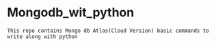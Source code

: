 # Mongodb_wit_python


```
This repo contains Mongo db Atlas(Cloud Version) basic commands to write along with python
```